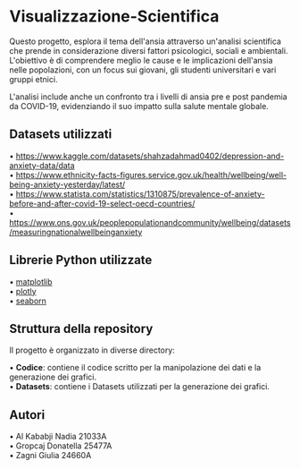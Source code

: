 # Visualizzazione-Scientifica
Questo progetto, esplora il tema dell'ansia attraverso un'analisi scientifica che prende in considerazione diversi fattori psicologici, sociali e ambientali. L'obiettivo è di comprendere meglio le cause e le implicazioni dell'ansia nelle popolazioni, con un focus sui giovani, gli studenti universitari e vari gruppi etnici.

L'analisi include anche un confronto tra i livelli di ansia pre e post pandemia da COVID-19, evidenziando il suo impatto sulla salute mentale globale.

## Datasets utilizzati 
• https://www.kaggle.com/datasets/shahzadahmad0402/depression-and-anxiety-data/data  
• https://www.ethnicity-facts-figures.service.gov.uk/health/wellbeing/well-being-anxiety-yesterday/latest/  
• https://www.statista.com/statistics/1310875/prevalence-of-anxiety-before-and-after-covid-19-select-oecd-countries/  
• https://www.ons.gov.uk/peoplepopulationandcommunity/wellbeing/datasets/measuringnationalwellbeinganxiety

## Librerie Python utilizzate
• [matplotlib](https://matplotlib.org/)   
• [plotly](https://plotly.com/graphing-libraries/  )  
• [seaborn](https://seaborn.pydata.org/  )   

## Struttura della repository
Il progetto è organizzato in diverse directory:

• **Codice**:  contiene il codice scritto per la manipolazione dei dati e la generazione dei grafici.  
• **Datasets**: contiene i Datasets utilizzati per la generazione dei grafici.    

## Autori
•  Al Kababji Nadia 21033A  
•  Gropcaj Donatella 25477A  
•  Zagni Giulia 24660A  
